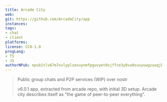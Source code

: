 ```yaml
---
title: Arcade City 
web:
git: https://github.com/ArcadeCity/app
instances:
tags:
- chat
- client
platforms:
license: CC0-1.0
progLang: 
- TS
- JS
authorNPub: npub1tlv67m7xvlyplzexuynmfpguvyet0sjffce3y8vu0suuyuwgzauqjk7fdm
---
```


> Public group chats and P2P services (WIP) over nostr
>
> v6.0.1 app, extracted from arcade repo, with initial 3D setup. Arcade city describes itself as "the game of peer-to-peer everything".